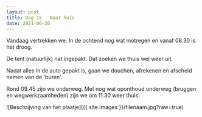 ```yaml
---
layout: post
title: Dag 15 - Naar huis
date: 2021-06-26
---
```

Vandaag vertrekken we. In de ochtend nog wat motregen en vanaf 08.30 is het droog.  

De tent (natuurlijk) nat ingepakt. Dat zoeken we thuis wel weer uit.   

Nadat alles in de auto gepakt is, gaan we douchen, afrekenen en afscheid nemen van de 'buren'.  

Rond 09.45 zijn we onderweg. Met nog wat oponthoud onderweg (bruggen en wegwerkzaamheden) zijn we om 11.30 weer thuis.

![Beschrijving van het plaatje]({{ site.images }}/filenaam.jpg?raw=true)
